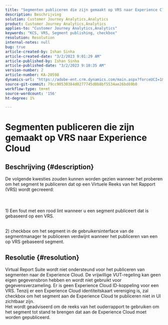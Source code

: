 ```yaml
---
title: "Segmenten publiceren die zijn gemaakt op VRS naar Experience Cloud"
description: Beschrijving
solution: Customer Journey Analytics,Analytics
product: Customer Journey Analytics,Analytics
applies-to: "Customer Journey Analytics,Analytics"
keywords: "KCS, VRS, Segment publishing, checkbox"
resolution: Resolution
internal-notes: null
bug: true
article-created-by: Ishan Sinha
article-created-date: "3/2/2023 9:01:29 AM"
article-published-by: Ishan Sinha
article-published-date: "3/2/2023 9:10:35 AM"
version-number: 2
article-number: KA-20598
dynamics-url: "https://adobe-ent.crm.dynamics.com/main.aspx?forceUCI=1&pagetype=entityrecord&etn=knowledgearticle&id=19852acc-d8b8-ed11-83fe-6045bd0065f9"
source-git-commit: 79cc90530384d0277745d0b8bf5534ae26bd69b0
workflow-type: tm+mt
source-wordcount: '156'
ht-degree: 1%

---
```


# Segmenten publiceren die zijn gemaakt op VRS naar Experience Cloud

## Beschrijving {#description}

De volgende kwesties zouden kunnen worden gezien wanneer het proberen om het segment te publiceren dat op een Virtuele Reeks van het Rapport (VRS) wordt gecreeerd:<br><br> <br><br>1) Een fout met een rood lint wanneer u een segment publiceert dat is gebaseerd op een VRS.

<br>2) checkbox om het segment in de gebruikersinterface van de segmentmanager te publiceren verdwijnt wanneer het publiceren van een op VRS gebaseerd segment.

## Resolutie {#resolution}

Virtual Report Suite wordt niet ondersteund voor het publiceren van segmenten naar de Experience Cloud. De vrijwillige VUT-regeling kan geen eigen gegevensbron hebben en wordt niet gebruikt voor gegevensverzameling. Er is geen Experience Cloud ID-koppeling voor een VRS. Tenzij er een Experience Cloud identiteitskaart vereniging is, zal checkbox om het segment aan de Experience Cloud te publiceren niet in UI zichtbaar zijn.<br>Het wordt geadviseerd om de reeks van het ouderrapport te gebruiken om het segment tot stand te brengen dat aan de Experience Cloud moet worden gepubliceerd.